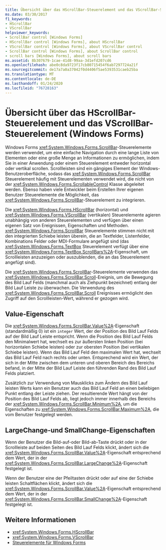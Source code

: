 ```yaml
---
title: Übersicht über das HScrollBar-Steuerelement und das VScrollBar-Steuerelement
ms.date: 03/30/2017
f1_keywords:
- HScrollBar
- VScrollBar
helpviewer_keywords:
- ScrollBar control [Windows Forms]
- HScrollBar control [Windows Forms], about HScrollBar
- VScrollBar control [Windows Forms], about VScrollBar control
- ScrollBar control [Windows Forms], about ScrollBar control
- scroll bars [Windows Forms], about scroll bars
ms.assetid: 8b307679-1cae-41d8-99aa-3d1efd207cd6
ms.openlocfilehash: abe0c8da9723f17cb80715454f6ab7297724a21f
ms.sourcegitcommit: de17a7a0a37042f0d4406f5ae5393531caeb25ba
ms.translationtype: MT
ms.contentlocale: de-DE
ms.lasthandoff: 01/24/2020
ms.locfileid: "76728163"
---
```

# <a name="hscrollbar-and-vscrollbar-controls-overview-windows-forms"></a>Übersicht über das HScrollBar-Steuerelement und das VScrollBar-Steuerelement (Windows Forms)
Windows Forms <xref:System.Windows.Forms.ScrollBar>-Steuerelemente werden verwendet, um eine einfache Navigation durch eine lange Liste von Elementen oder eine große Menge an Informationen zu ermöglichen, indem Sie in einer Anwendung oder einem Steuerelement entweder horizontal oder vertikal scrollen. Scrollleisten sind ein gängiges Element der Windows-Benutzeroberfläche, sodass das <xref:System.Windows.Forms.ScrollBar> Steuerelement häufig mit Steuerelementen verwendet wird, die nicht von der <xref:System.Windows.Forms.ScrollableControl> Klasse abgeleitet werden. Ebenso haben viele Entwickler beim Erstellen Ihrer eigenen Benutzer Steuerelemente die Möglichkeit, das <xref:System.Windows.Forms.ScrollBar>-Steuerelement zu integrieren.  
  
 Die <xref:System.Windows.Forms.HScrollBar> (horizontal) und <xref:System.Windows.Forms.VScrollBar> (vertikalen) Steuerelemente agieren unabhängig von anderen Steuerelementen und verfügen über einen eigenen Satz von Ereignissen, Eigenschaften und Methoden. <xref:System.Windows.Forms.ScrollBar> Steuerelemente stimmen nicht mit den integrierten Schiebe leisten überein, die an Textfelder, Listenfelder, Kombinations Felder oder MDI-Formulare angefügt sind (das <xref:System.Windows.Forms.TextBox> Steuerelement verfügt über eine <xref:System.Windows.Forms.TextBox.ScrollBars%2A>-Eigenschaft, um Scrollleisten anzuzeigen oder auszublenden, die an das Steuerelement angefügt sind).  
  
 Die <xref:System.Windows.Forms.ScrollBar>-Steuerelemente verwenden das <xref:System.Windows.Forms.ScrollBar.Scroll>-Ereignis, um die Bewegung des Bild Lauf Felds (manchmal auch als Ziehpunkt bezeichnet) entlang der Bild Lauf Leiste zu überwachen. Die Verwendung des <xref:System.Windows.Forms.ScrollBar.Scroll> Ereignisses ermöglicht den Zugriff auf den Scrollleisten-Wert, während er gezogen wird.  
  
## <a name="value-property"></a>Value-Eigenschaft  
 Die <xref:System.Windows.Forms.ScrollBar.Value%2A>-Eigenschaft (standardmäßig 0) ist ein `integer` Wert, der der Position des Bild Lauf Felds auf der Bild Lauf Leiste entspricht. Wenn die Position des Bild Lauf Felds den Minimalwert hat, wechselt es zur äußersten linken Position (bei horizontalen Schiebe leisten) oder zur obersten Position (bei vertikalen Schiebe leisten). Wenn das Bild Lauf Feld den maximalen Wert hat, wechselt das Bild Lauf Feld nach rechts oder unten. Entsprechend wird ein Wert, der sich in der Mitte zwischen dem unteren und oberen Bereich des Bereichs befand, in der Mitte der Bild Lauf Leiste den führenden Rand des Bild Lauf Felds platziert.  
  
 Zusätzlich zur Verwendung von Mausklicks zum Ändern des Bild Lauf leisten Werts kann ein Benutzer auch das Bild Lauf Feld an einen beliebigen Punkt entlang der Leiste ziehen. Der resultierende Wert hängt von der Position des Bild Lauf Felds ab, liegt jedoch immer innerhalb des Bereichs der <xref:System.Windows.Forms.ScrollBar.Minimum%2A>, um die Eigenschaften zu <xref:System.Windows.Forms.ScrollBar.Maximum%2A>, die vom Benutzer festgelegt werden.  
  
## <a name="largechange-and-smallchange-properties"></a>LargeChange-und SmallChange-Eigenschaften  
 Wenn der Benutzer die Bild-auf-oder Bild-ab-Taste drückt oder in der Scrollleiste auf beiden Seiten des Bild Lauf Felds klickt, ändert sich die <xref:System.Windows.Forms.ScrollBar.Value%2A>-Eigenschaft entsprechend dem Wert, der in der <xref:System.Windows.Forms.ScrollBar.LargeChange%2A>-Eigenschaft festgelegt ist.  
  
 Wenn der Benutzer eine der Pfeiltasten drückt oder auf eine der Schiebe leisten Schaltflächen klickt, ändert sich die <xref:System.Windows.Forms.ScrollBar.Value%2A>-Eigenschaft entsprechend dem Wert, der in der <xref:System.Windows.Forms.ScrollBar.SmallChange%2A>-Eigenschaft festgelegt ist.  
  
## <a name="see-also"></a>Weitere Informationen

- <xref:System.Windows.Forms.HScrollBar>
- <xref:System.Windows.Forms.VScrollBar>
- [Steuerelemente für Windows Forms](controls-to-use-on-windows-forms.md)
